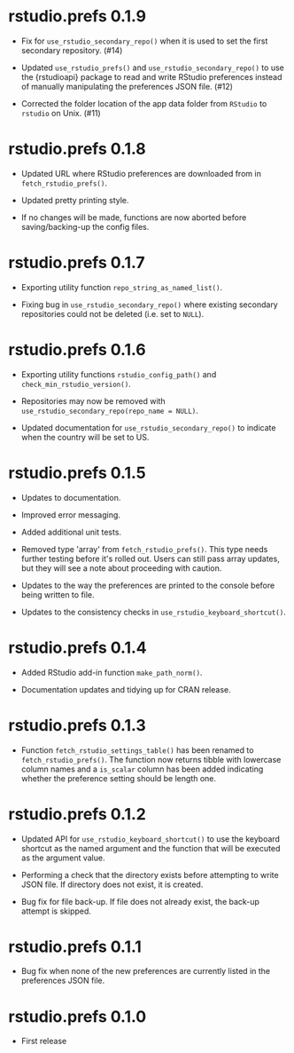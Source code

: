 # rstudio.prefs 0.1.9

* Fix for `use_rstudio_secondary_repo()` when it is used to set the first secondary repository. (#14)

* Updated `use_rstudio_prefs()` and `use_rstudio_secondary_repo()` to use the {rstudioapi} package to read and write RStudio preferences instead of manually manipulating the preferences JSON file. (#12)

* Corrected the folder location of the app data folder from `RStudio` to `rstudio` on Unix. (#11)

# rstudio.prefs 0.1.8

* Updated URL where RStudio preferences are downloaded from in `fetch_rstudio_prefs()`.

* Updated pretty printing style.

* If no changes will be made, functions are now aborted before saving/backing-up the config files.

# rstudio.prefs 0.1.7

* Exporting utility function `repo_string_as_named_list()`.

* Fixing bug in `use_rstudio_secondary_repo()` where existing secondary repositories could not be deleted (i.e. set to `NULL`).

# rstudio.prefs 0.1.6

* Exporting utility functions `rstudio_config_path()` and `check_min_rstudio_version()`.

* Repositories may now be removed with `use_rstudio_secondary_repo(repo_name = NULL)`.

* Updated documentation for `use_rstudio_secondary_repo()` to indicate when the country will be set to US.

# rstudio.prefs 0.1.5

* Updates to documentation.

* Improved error messaging.

* Added additional unit tests.

* Removed type 'array' from `fetch_rstudio_prefs()`. This type needs further testing before it's rolled out. Users can still pass array updates, but they will see a note about proceeding with caution.

* Updates to the way the preferences are printed to the console before being written to file.

* Updates to the consistency checks in `use_rstudio_keyboard_shortcut()`.

# rstudio.prefs 0.1.4

* Added RStudio add-in function `make_path_norm()`.

* Documentation updates and tidying up for CRAN release.

# rstudio.prefs 0.1.3

* Function `fetch_rstudio_settings_table()` has been renamed to `fetch_rstudio_prefs()`. The function now returns tibble with lowercase column names and a `is_scalar` column has been added indicating whether the preference setting should be length one.

# rstudio.prefs 0.1.2

* Updated API for `use_rstudio_keyboard_shortcut()` to use the keyboard shortcut as the named argument and the function that will be executed as the argument value.

* Performing a check that the directory exists before attempting to write JSON file. If directory does not exist, it is created.

* Bug fix for file back-up. If file does not already exist, the back-up attempt is skipped.

# rstudio.prefs 0.1.1

* Bug fix when none of the new preferences are currently listed in the preferences JSON file.

# rstudio.prefs 0.1.0

* First release

